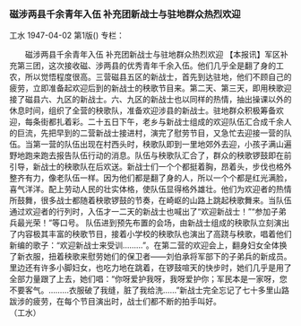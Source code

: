 ### 磁涉两县千余青年入伍  补充团新战士与驻地群众热烈欢迎
工水
1947-04-02
第1版()
专栏：

　　磁涉两县千余青年入伍
    补充团新战士与驻地群众热烈欢迎
    【本报讯】军区补充第三团，这次接收磁、涉两县的优秀青年千余入伍。他们几乎全是翻了身的工农，所以觉悟程度很高。三营磁县五区的新战士，首先到达驻地，他们不顾自己的疲劳，立即准备起欢迎后到的新战士的秧歌节目来。第二天、第三天，即用秧歌迎接了磁县六、九区的新战士。六、九区的新战士也以同样的热情，抽出操课以外的休息时间，组织了全营的秧歌队，准备欢迎涉县的新战士。驻地群众积极筹备欢迎，每条街都扎着彩。二十五日下午，老乡与新战士组成的欢迎队伍汇合成千余人的巨流，先把早到的二营新战士接进村，演完了慰劳节目，又急忙去迎接一营的队伍。当第一营的队伍出现在村西头时，秧歌队即到一里地郊外去迎，小孩子满山遍野地跑来跑去报告队伍行动的消息。队伍与秧歌队汇合了，群众的秧歌锣鼓即在前引导，新战士的秧歌队在后欢送。新战士们一个个都挺着胸，昂着头，步伐也格外整齐有力，像老队伍一样。因为他们都是翻了身的人，所以一个个都是红光满脸，喜气洋洋。配上劳动人民的壮实体格，使队伍显得格外雄壮。他们为欢迎者的热情所鼓舞，很多战士都随着秧歌锣鼓的节奏，在崎岖的山路上跳起秧歌舞来。当队伍通过欢迎者的行列时，入伍才一二天的新战士也喊出了“欢迎新战士！”“参加子弟兵最光荣！”等口号。
    队伍进到预先布置的会场，由新战士组成的秧歌队立刻演出了内容极其丰富的秧歌节目，接着小学校的秧歌队也演出了高跷与秧歌，唱着他们新编的歌子：“欢迎新战士来受训………”。在第二营的欢迎会上，翻身妇女全体换了新衣服，扭着秧歌来慰劳她们的保卫者——刘伯承将军部下的子弟兵的新成员。里边还有许多小脚妇女，也吃力地在跳着，在锣鼓喧天的快步时，她们几乎是用了全部力量跟了上去，她们唱：“你呀爱护我呀，我呀爱护你；军民本是一家呀，您不要客气。………衣服破了我缝，脏了我给洗……”新战士完全忘记了七十多里山路跋涉的疲劳，在每个节目演出时，战士们都不断的拍手叫好。          
    （工水）
